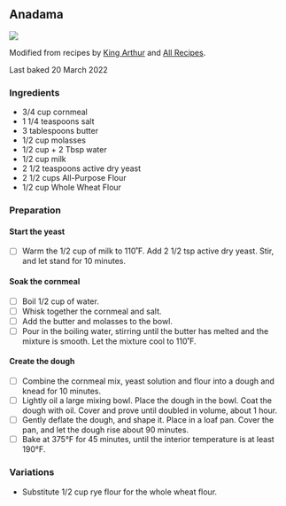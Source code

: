 ## Anadama

![](https://i.imgur.com/bmN3hWi.jpg)

Modified from recipes by [King Arthur](https://www.kingarthurbaking.com/recipes/new-england-anadama-bread-recipe) and [All Recipes](https://www.allrecipes.com/recipe/16245/anadama-bread/).

Last baked 20 March 2022

### Ingredients

- 3/4 cup cornmeal
- 1 1/4 teaspoons salt
- 3 tablespoons butter
- 1/2 cup molasses
- 1/2 cup + 2 Tbsp water
- 1/2 cup milk
- 2 1/2 teaspoons active dry yeast
- 2 1/2 cups All-Purpose Flour
- 1/2 cup Whole Wheat Flour

### Preparation

#### Start the yeast

- [ ] Warm the 1/2 cup of milk to 110˚F. Add 2 1/2 tsp active dry yeast. Stir, and let stand for 10 minutes.

#### Soak the cornmeal

- [ ] Boil 1/2 cup of water.
- [ ] Whisk together the cornmeal and salt.
- [ ] Add the butter and molasses to the bowl.
- [ ] Pour in the boiling water, stirring until the butter has melted and the mixture is smooth. Let the mixture cool to 110˚F.

#### Create the dough

- [ ] Combine the cornmeal mix, yeast solution and flour into a dough and knead for 10 minutes.
- [ ] Lightly oil a large mixing bowl. Place the dough in the bowl. Coat the dough with oil. Cover and prove until doubled in volume, about 1 hour.
- [ ] Gently deflate the dough, and shape it. Place in a loaf pan. Cover the pan, and let the dough rise about 90 minutes.
- [ ] Bake at 375°F for 45 minutes, until the interior temperature is at least 190°F. 

### Variations

- Substitute 1/2 cup rye flour for the whole wheat flour.